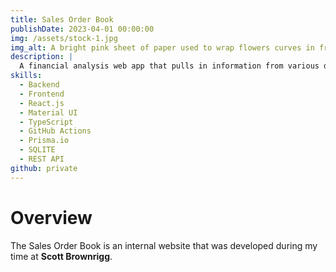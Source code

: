 ```yaml
---
title: Sales Order Book
publishDate: 2023-04-01 00:00:00
img: /assets/stock-1.jpg
img_alt: A bright pink sheet of paper used to wrap flowers curves in front of rich blue background
description: |
  A financial analysis web app that pulls in information from various data sources and displays them.
skills:
  - Backend
  - Frontend
  - React.js
  - Material UI
  - TypeScript
  - GitHub Actions
  - Prisma.io
  - SQLITE
  - REST API
github: private
---
```


# Overview

The Sales Order Book is an internal website that was developed during my time at **Scott Brownrigg**.
